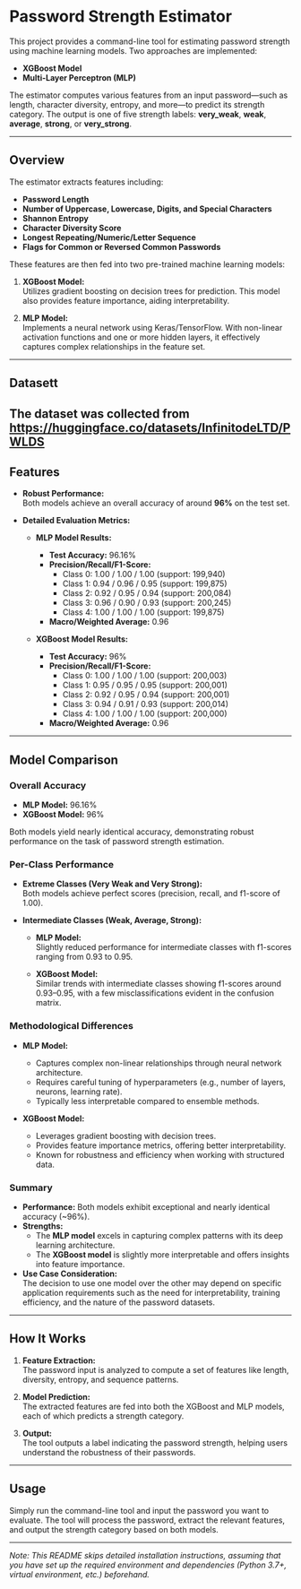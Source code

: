 # Password Strength Estimator

This project provides a command-line tool for estimating password strength using machine learning models. Two approaches are implemented:

- **XGBoost Model**
- **Multi-Layer Perceptron (MLP)**

The estimator computes various features from an input password—such as length, character diversity, entropy, and more—to predict its strength category. The output is one of five strength labels: **very_weak**, **weak**, **average**, **strong**, or **very_strong**.

---

## Overview

The estimator extracts features including:

- **Password Length**
- **Number of Uppercase, Lowercase, Digits, and Special Characters**
- **Shannon Entropy**
- **Character Diversity Score**
- **Longest Repeating/Numeric/Letter Sequence**
- **Flags for Common or Reversed Common Passwords**

These features are then fed into two pre-trained machine learning models:

1. **XGBoost Model:**  
   Utilizes gradient boosting on decision trees for prediction. This model also provides feature importance, aiding interpretability.

2. **MLP Model:**  
   Implements a neural network using Keras/TensorFlow. With non-linear activation functions and one or more hidden layers, it effectively captures complex relationships in the feature set.
---
## Datasett

The dataset was collected from https://huggingface.co/datasets/InfinitodeLTD/PWLDS
---

## Features

- **Robust Performance:**  
  Both models achieve an overall accuracy of around **96%** on the test set.

- **Detailed Evaluation Metrics:**
  - **MLP Model Results:**
    - **Test Accuracy:** 96.16%
    - **Precision/Recall/F1-Score:**
      - Class 0: 1.00 / 1.00 / 1.00 (support: 199,940)
      - Class 1: 0.94 / 0.96 / 0.95 (support: 199,875)
      - Class 2: 0.92 / 0.95 / 0.94 (support: 200,084)
      - Class 3: 0.96 / 0.90 / 0.93 (support: 200,245)
      - Class 4: 1.00 / 1.00 / 1.00 (support: 199,875)
    - **Macro/Weighted Average:** 0.96

  - **XGBoost Model Results:**
    - **Test Accuracy:** 96%
    - **Precision/Recall/F1-Score:**
      - Class 0: 1.00 / 1.00 / 1.00 (support: 200,003)
      - Class 1: 0.95 / 0.95 / 0.95 (support: 200,001)
      - Class 2: 0.92 / 0.95 / 0.94 (support: 200,001)
      - Class 3: 0.94 / 0.91 / 0.93 (support: 200,014)
      - Class 4: 1.00 / 1.00 / 1.00 (support: 200,000)
    - **Macro/Weighted Average:** 0.96

---

## Model Comparison

### Overall Accuracy
- **MLP Model:** 96.16%
- **XGBoost Model:** 96%

Both models yield nearly identical accuracy, demonstrating robust performance on the task of password strength estimation.

### Per-Class Performance
- **Extreme Classes (Very Weak and Very Strong):**  
  Both models achieve perfect scores (precision, recall, and f1-score of 1.00).
  
- **Intermediate Classes (Weak, Average, Strong):**
  - **MLP Model:**  
    Slightly reduced performance for intermediate classes with f1-scores ranging from 0.93 to 0.95.
    
  - **XGBoost Model:**  
    Similar trends with intermediate classes showing f1-scores around 0.93–0.95, with a few misclassifications evident in the confusion matrix.

### Methodological Differences
- **MLP Model:**  
  - Captures complex non-linear relationships through neural network architecture.
  - Requires careful tuning of hyperparameters (e.g., number of layers, neurons, learning rate).
  - Typically less interpretable compared to ensemble methods.

- **XGBoost Model:**  
  - Leverages gradient boosting with decision trees.
  - Provides feature importance metrics, offering better interpretability.
  - Known for robustness and efficiency when working with structured data.

### Summary
- **Performance:** Both models exhibit exceptional and nearly identical accuracy (~96%).
- **Strengths:**  
  - The **MLP model** excels in capturing complex patterns with its deep learning architecture.
  - The **XGBoost model** is slightly more interpretable and offers insights into feature importance.
- **Use Case Consideration:**  
  The decision to use one model over the other may depend on specific application requirements such as the need for interpretability, training efficiency, and the nature of the password datasets.

---

## How It Works

1. **Feature Extraction:**  
   The password input is analyzed to compute a set of features like length, diversity, entropy, and sequence patterns.

2. **Model Prediction:**  
   The extracted features are fed into both the XGBoost and MLP models, each of which predicts a strength category.

3. **Output:**  
   The tool outputs a label indicating the password strength, helping users understand the robustness of their passwords.

---

## Usage

Simply run the command-line tool and input the password you want to evaluate. The tool will process the password, extract the relevant features, and output the strength category based on both models.

---

*Note: This README skips detailed installation instructions, assuming that you have set up the required environment and dependencies (Python 3.7+, virtual environment, etc.) beforehand.*
